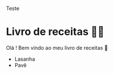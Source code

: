 Teste
# Livro de receitas :woman_cook:

Olá ! Bem vindo ao meu livro de receitas :cake:

- Lasanha
- Pavê
